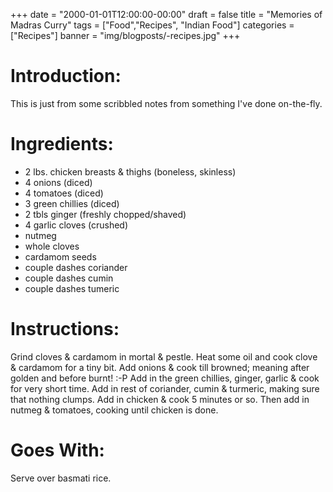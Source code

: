 +++
date = "2000-01-01T12:00:00-00:00"
draft = false
title = "Memories of Madras Curry"
tags = ["Food","Recipes", "Indian Food"]
categories = ["Recipes"]
banner = "img/blogposts/-recipes.jpg"
+++

# Introduction:

This is just from some scribbled notes from something I've done on-the-fly.

# Ingredients:

  * 2 lbs. chicken breasts & thighs (boneless, skinless)
  * 4 onions (diced)
  * 4 tomatoes (diced)
  * 3 green chillies (diced)
  * 2 tbls ginger (freshly chopped/shaved)
  * 4 garlic cloves (crushed)
  * nutmeg
  * whole cloves
  * cardamom seeds
  * couple dashes coriander
  * couple dashes cumin
  * couple dashes tumeric

# Instructions:

Grind cloves & cardamom in mortal & pestle. Heat some oil and cook clove & cardamom for a tiny bit. Add onions & cook till browned; meaning after golden and before burnt! :-P
Add in the green chillies, ginger, garlic & cook for very short time. Add in rest of coriander, cumin & turmeric, making sure that nothing clumps.
Add in chicken & cook 5 minutes or so. Then add in nutmeg & tomatoes, cooking until chicken is done.

# Goes With:

Serve over basmati rice.
